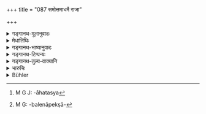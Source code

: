 +++
title = "087 समोत्तमाधमै राजा"

+++

<details><summary>गङ्गानथ-मूलानुवादः</summary>

While protecting his people, if the king is challenged by enemies, either equal in strength, or stronger, or weaker, he shall not shrink from battle, bearing in mind the duty of the kṣatriya.—(87)
</details>

<details><summary>मेधातिथिः</summary>

सर्वोपायपरिक्षये राज्ञो विहितं युद्धम् । तत्र संग्रामभूमिगतस्याहूतस्य[^११८] समन्यूनाधिकबलेनोपेक्षाप्रतिषेधार्थम्[^११९] इदं पदम् । न मन्तव्यं निकृष्टबलं न हन्मीति ।


[^११९]:
     M G: -balenāpekṣā-


[^११८]:
     M G J: -āhatasya

- <u>अथ वा</u> ये शत्रव आटविकादयः प्राक्स्थितां मर्यादाम् अतिलङ्घ्य देशम् उत्क्रामन्ति, शत्रुभिर् वा राज्ञः संदधते, न चेत् ते युद्धेन विना नियन्तुं शक्यन्ते, तदा निकृष्टबलैर् अपि तैर् योद्धव्यम् एव । यद्य् अपि तैर् असौ शब्देन नाहूतः, वस्तुतस् त्व् आहूत एव भवति । 

- एष हि क्षत्रियाणां धर्मः, यद् आहूतः प्रकृतैस् तैर् युद्धे सर्वेण सह योद्धव्यम् एव । जातिवयःशिक्षापुरुषकारादि नापेक्षितव्यम् । एष धर्मः स्मर्तव्यः ॥ ७.८७ ॥
</details>

<details><summary>गङ्गानथ-भाष्यानुवादः</summary>

War has been enjoined as the last resource for the king, when -all other means nave failed; and when once war has been entered into and the king has reached the battle-field, and has been challenged by his enemy,—he shall not show any sort of indifference; this is what is meant by the present verse; which means that he shall not entertain any such notion as—‘I shall not strike at a weak enemy.’

Or, when robbers and others, in sheer disregard for the established law, attack the people,—or join the king’s enemies,—if such persons cannot be subdued without war,—then the king must go to war with them, even though they be weak. Though in a case like this, the king is not actually ‘challenged’ by the robbers in so many wards, yet, for all practical purposes, he is as good as ‘challenged’.

It is ‘*the duty of the Kṣatriya*’ that whenever he is challenged, he must fight, whoever the challenger may be, and he shall take no account of the caste or age or training or ambition etc. of the other party. This duty the King has to bear in mind.—(87)
</details>

<details><summary>गङ्गानथ-टिप्पन्यः</summary>

This verse is quoted in *Vīramitrodaya* (Rājanīti, (p. 405).
</details>

<details><summary>गङ्गानथ-तुल्य-वाक्यानि</summary>

*Gautama* (10.16).—‘To stand firm in battle and not to turn hack.’

*Baudhāyana* (1.18.9).—‘He shall not turn back in battle.’

*Viṣṇu* (3.43).—‘When ho has been attacked by his foe, he shall protect,
his own realm to the best of his power.’

*Yājñavalkya*. (1.323).—‘Those who, for the sake of lands, fight in
battles with fair weapons, go to heaven, like Yogins.’

*Devala* (Vīramitrodaya-Rājanīti, p. 405).—‘For the sake of his people,
the Kṣatriya shall fight and even give up his life.’
</details>

<details><summary>भारुचिः</summary>

आहूतस्य [येन] केनापि संग्रामाद् अनिवृत्तिः स्यात्, यत्कारणम् एष हि राज्ञां विशिष्टो धर्मः ॥ ७.८७ ॥

_यत्_ ।
</details>

<details><summary>Bühler</summary>

समोत्तमाधमै राजा त्व्  
आहूतः पालयन् प्रजाः ।  
न निवर्तेत सङ्ग्रामात्  
क्षात्रं धर्मम् अनुस्मरन्  ॥ ७.८७ ॥ [८८ मेधातिथिपाठे]
</details>
